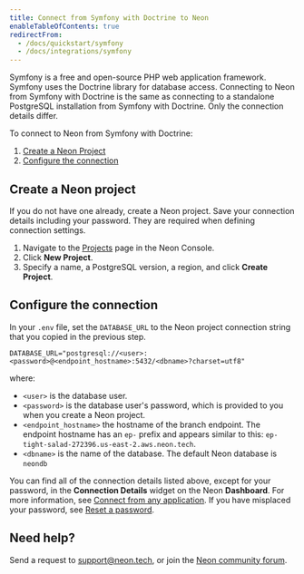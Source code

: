 ```yaml
---
title: Connect from Symfony with Doctrine to Neon
enableTableOfContents: true
redirectFrom:
  - /docs/quickstart/symfony
  - /docs/integrations/symfony
---
```


Symfony is a free and open-source PHP web application framework. Symfony uses the Doctrine library for database access. Connecting to Neon from Symfony with Doctrine is the same as connecting to a standalone PostgreSQL installation from Symfony with Doctrine. Only the connection details differ.

To connect to Neon from Symfony with Doctrine:

1. [Create a Neon Project](#create-a-neon-project)
2. [Configure the connection](#configure-the-connection)

## Create a Neon project

If you do not have one already, create a Neon project. Save your connection details including your password. They are required when defining connection settings.

1. Navigate to the [Projects](https://console.neon.tech/app/projects) page in the Neon Console.
2. Click **New Project**.
3. Specify a name, a PostgreSQL version, a region, and click **Create Project**.

## Configure the connection

In your `.env` file, set the `DATABASE_URL` to the Neon project connection string that you copied in the previous step.

```shell
DATABASE_URL="postgresql://<user>:<password>@<endpoint_hostname>:5432/<dbname>?charset=utf8"
```

where:

- `<user>` is the database user.
- `<password>` is the database user's password, which is provided to you when you create a Neon project.
- `<endpoint_hostname>` the hostname of the branch endpoint. The endpoint hostname has an `ep-` prefix and appears similar to this: `ep-tight-salad-272396.us-east-2.aws.neon.tech`.
- `<dbname>` is the name of the database. The default Neon database is `neondb`

You can find all of the connection details listed above, except for your password,  in the **Connection Details** widget on the Neon **Dashboard**. For more information, see [Connect from any application](../../connect/connect-from-any-app). If you have misplaced your password, see [Reset a password](../../manage/users/#reset-a-password).

## Need help?

Send a request to [support@neon.tech](mailto:support@neon.tech), or join the [Neon community forum](https://community.neon.tech/).
